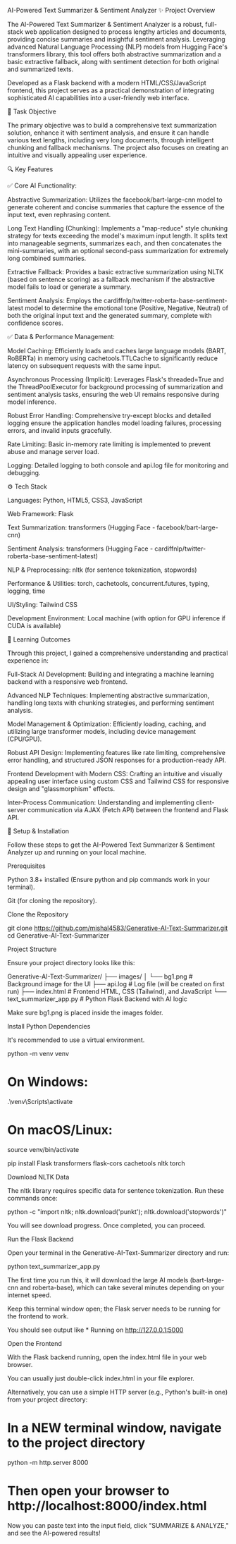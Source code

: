 AI-Powered Text Summarizer & Sentiment Analyzer
✨ Project Overview

The AI-Powered Text Summarizer & Sentiment Analyzer is a robust, full-stack web application designed to process lengthy articles and documents, providing concise summaries and insightful sentiment analysis. Leveraging advanced Natural Language Processing (NLP) models from Hugging Face's transformers library, this tool offers both abstractive summarization and a basic extractive fallback, along with sentiment detection for both original and summarized texts.

Developed as a Flask backend with a modern HTML/CSS/JavaScript frontend, this project serves as a practical demonstration of integrating sophisticated AI capabilities into a user-friendly web interface.

🎯 Task Objective

The primary objective was to build a comprehensive text summarization solution, enhance it with sentiment analysis, and ensure it can handle various text lengths, including very long documents, through intelligent chunking and fallback mechanisms. The project also focuses on creating an intuitive and visually appealing user experience.

🔍 Key Features

✅ Core AI Functionality:

Abstractive Summarization: Utilizes the facebook/bart-large-cnn model to generate coherent and concise summaries that capture the essence of the input text, even rephrasing content.

Long Text Handling (Chunking): Implements a "map-reduce" style chunking strategy for texts exceeding the model's maximum input length. It splits text into manageable segments, summarizes each, and then concatenates the mini-summaries, with an optional second-pass summarization for extremely long combined summaries.

Extractive Fallback: Provides a basic extractive summarization using NLTK (based on sentence scoring) as a fallback mechanism if the abstractive model fails to load or generate a summary.

Sentiment Analysis: Employs the cardiffnlp/twitter-roberta-base-sentiment-latest model to determine the emotional tone (Positive, Negative, Neutral) of both the original input text and the generated summary, complete with confidence scores.

✅ Data & Performance Management:

Model Caching: Efficiently loads and caches large language models (BART, RoBERTa) in memory using cachetools.TTLCache to significantly reduce latency on subsequent requests with the same input.

Asynchronous Processing (Implicit): Leverages Flask's threaded=True and the ThreadPoolExecutor for background processing of summarization and sentiment analysis tasks, ensuring the web UI remains responsive during model inference.

Robust Error Handling: Comprehensive try-except blocks and detailed logging ensure the application handles model loading failures, processing errors, and invalid inputs gracefully.

Rate Limiting: Basic in-memory rate limiting is implemented to prevent abuse and manage server load.

Logging: Detailed logging to both console and api.log file for monitoring and debugging.

⚙️ Tech Stack

Languages: Python, HTML5, CSS3, JavaScript

Web Framework: Flask

Text Summarization: transformers (Hugging Face - facebook/bart-large-cnn)

Sentiment Analysis: transformers (Hugging Face - cardiffnlp/twitter-roberta-base-sentiment-latest)

NLP & Preprocessing: nltk (for sentence tokenization, stopwords)

Performance & Utilities: torch, cachetools, concurrent.futures, typing, logging, time

UI/Styling: Tailwind CSS

Development Environment: Local machine (with option for GPU inference if CUDA is available)

🎯 Learning Outcomes

Through this project, I gained a comprehensive understanding and practical experience in:

Full-Stack AI Development: Building and integrating a machine learning backend with a responsive web frontend.

Advanced NLP Techniques: Implementing abstractive summarization, handling long texts with chunking strategies, and performing sentiment analysis.

Model Management & Optimization: Efficiently loading, caching, and utilizing large transformer models, including device management (CPU/GPU).

Robust API Design: Implementing features like rate limiting, comprehensive error handling, and structured JSON responses for a production-ready API.

Frontend Development with Modern CSS: Crafting an intuitive and visually appealing user interface using custom CSS and Tailwind CSS for responsive design and "glassmorphism" effects.

Inter-Process Communication: Understanding and implementing client-server communication via AJAX (Fetch API) between the frontend and Flask API.

🚀 Setup & Installation

Follow these steps to get the AI-Powered Text Summarizer & Sentiment Analyzer up and running on your local machine.

Prerequisites

Python 3.8+ installed (Ensure python and pip commands work in your terminal).

Git (for cloning the repository).

Clone the Repository

git clone https://github.com/mishal4583/Generative-AI-Text-Summarizer.git
cd Generative-AI-Text-Summarizer

Project Structure

Ensure your project directory looks like this:

Generative-AI-Text-Summarizer/
├── images/
│   └── bg1.png          # Background image for the UI
├── api.log              # Log file (will be created on first run)
├── index.html           # Frontend HTML, CSS (Tailwind), and JavaScript
└── text_summarizer_app.py # Python Flask Backend with AI logic

Make sure bg1.png is placed inside the images folder.

Install Python Dependencies

It's recommended to use a virtual environment.

python -m venv venv
# On Windows:
.\venv\Scripts\activate
# On macOS/Linux:
source venv/bin/activate

pip install Flask transformers flask-cors cachetools nltk torch

Download NLTK Data

The nltk library requires specific data for sentence tokenization. Run these commands once:

python -c "import nltk; nltk.download('punkt'); nltk.download('stopwords')"

You will see download progress. Once completed, you can proceed.

Run the Flask Backend

Open your terminal in the Generative-AI-Text-Summarizer directory and run:

python text_summarizer_app.py

The first time you run this, it will download the large AI models (bart-large-cnn and roberta-base), which can take several minutes depending on your internet speed.

Keep this terminal window open; the Flask server needs to be running for the frontend to work.

You should see output like * Running on http://127.0.0.1:5000

Open the Frontend

With the Flask backend running, open the index.html file in your web browser.

You can usually just double-click index.html in your file explorer.

Alternatively, you can use a simple HTTP server (e.g., Python's built-in one) from your project directory:

# In a NEW terminal window, navigate to the project directory
python -m http.server 8000
# Then open your browser to http://localhost:8000/index.html

Now you can paste text into the input field, click "SUMMARIZE & ANALYZE," and see the AI-powered results!

